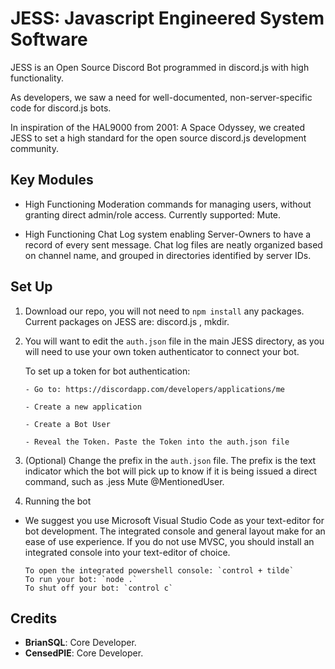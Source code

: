 # JESS: Javascript Engineered System Software

  JESS is an Open Source Discord Bot programmed in discord.js with high functionality.

  As developers, we saw a need for well-documented, non-server-specific code for discord.js bots.

  In inspiration of the HAL9000 from 2001: A Space Odyssey, we created JESS to set a high standard for the open source discord.js development community.

## Key Modules

- High Functioning Moderation commands for managing users, without granting direct admin/role access. Currently supported: Mute.

- High Functioning Chat Log system enabling Server-Owners to have a record of every sent message. Chat log files are neatly organized based on channel name, and grouped in directories identified by server IDs.


## Set Up

1. Download our repo, you will not need to `npm install` any packages.
Current packages on JESS are: discord.js , mkdir.

2. You will want to edit the `auth.json` file in the main JESS directory, as you will need to use your own token authenticator to connect your bot.

    To set up a token for bot authentication:

    ```
    - Go to: https://discordapp.com/developers/applications/me

    - Create a new application

    - Create a Bot User

    - Reveal the Token. Paste the Token into the auth.json file
    ```

3. (Optional) Change the prefix in the `auth.json` file. The prefix is the text indicator which the bot will pick up to know if it is being issued a direct command, such as .jess Mute @MentionedUser.

4. Running the bot

- We suggest you use Microsoft Visual Studio Code as your text-editor for bot development. The integrated console and general layout make for an ease of use experience. If you do not use MVSC, you should install an integrated console into your text-editor of choice.

  ```
  To open the integrated powershell console: `control + tilde`
  To run your bot: `node .`
  To shut off your bot: `control c`
  ```

## Credits

- **BrianSQL**: Core Developer.
- **CensedPIE**: Core Developer.
